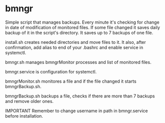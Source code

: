 # bmngr
Simple script that manages backups. 
Every minute it's checking for change in date of modification of monitored files. If some file changed it saves daily backup of it in the script's directory. It saves up to 7 backups of one file.

install.sh creates needed directories and move files to it. It also, after confirmation, add alias to end of your .bashrc and enable service in systemctl.

bmngr.sh manages bmngrMonitor processes and list of monitored files.

bmngr.service is configuration for systemctl.

bmngrMonitor.sh monitores a file and if the file changed it starts bmngrBackup.sh.

bmngrBackup.sh backups a file, checks if there are more than 7 backups and remove older ones.

IMPORTANT
Remember to change username in path in bmngr.service before installation.
